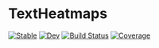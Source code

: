 # TextHeatmaps

[![Stable](https://img.shields.io/badge/docs-stable-blue.svg)](https://adrhill.github.io/TextHeatmaps.jl/stable/)
[![Dev](https://img.shields.io/badge/docs-dev-blue.svg)](https://adrhill.github.io/TextHeatmaps.jl/dev/)
[![Build Status](https://github.com/adrhill/TextHeatmaps.jl/actions/workflows/CI.yml/badge.svg?branch=main)](https://github.com/adrhill/TextHeatmaps.jl/actions/workflows/CI.yml?query=branch%3Amain)
[![Coverage](https://codecov.io/gh/adrhill/TextHeatmaps.jl/branch/main/graph/badge.svg)](https://codecov.io/gh/adrhill/TextHeatmaps.jl)
